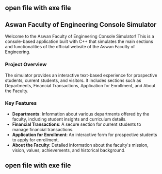 ## open file with exe file 

## Aswan Faculty of Engineering Console Simulator

Welcome to the Aswan Faculty of Engineering Console Simulator! This is a console-based application built with C++ that simulates the main sections and functionalities of the official website of the Aswan Faculty of Engineering.

### Project Overview

The simulator provides an interactive text-based experience for prospective students, current students, and visitors. It includes sections such as Departments, Financial Transactions, Application for Enrollment, and About the Faculty.

### Key Features

- **Departments**: Information about various departments offered by the faculty, including student insights and curriculum details.
- **Financial Transactions**: A secure section for current students to manage financial transactions.
- **Application for Enrollment**: An interactive form for prospective students to apply for enrollment.
- **About the Faculty**: Detailed information about the faculty's mission, vision, values, achievements, and historical background.

  
## open file with exe file 
